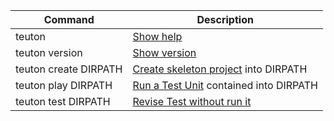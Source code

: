 | Command               | Description                            |
| --------------------- | -------------------------------------- |
| teuton                | [Show help](help.md)                   |
| teuton version        | [Show version](show_version.md)        |
| teuton create DIRPATH | [Create skeleton project](create_skeleton.md) into DIRPATH |
| teuton play DIRPATH   | [Run a Test Unit](run_test_unit.md) contained into DIRPATH |
| teuton test DIRPATH   | [Revise Test without run it](revise_test.md)    |
